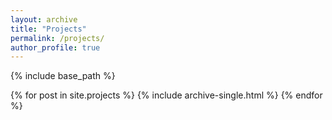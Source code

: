 ```yaml
---
layout: archive
title: "Projects"
permalink: /projects/
author_profile: true
---
```


{% include base_path %}

{% for post in site.projects %}
  {% include archive-single.html %}
{% endfor %}

